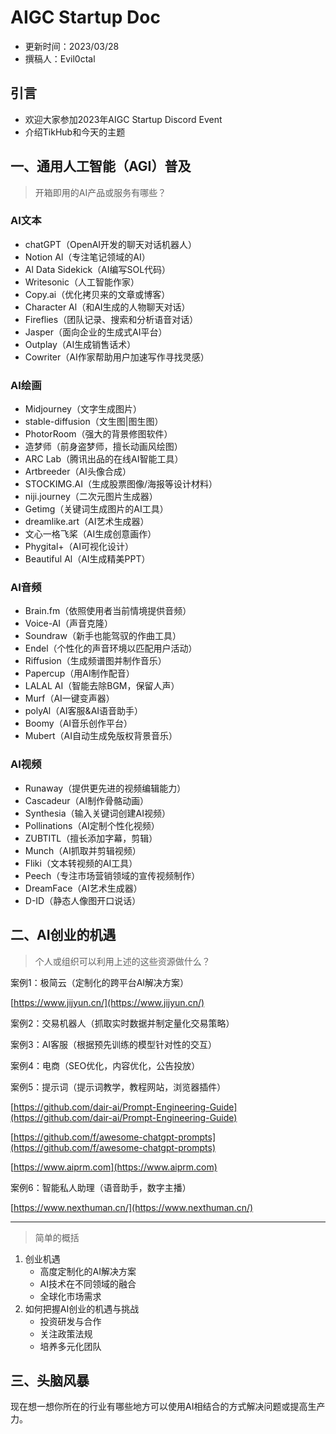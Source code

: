 # AIGC Startup Doc

- 更新时间：2023/03/28
- 撰稿人：Evil0ctal

## 引言

- 欢迎大家参加2023年AIGC Startup Discord Event
- 介绍TikHub和今天的主题

## 一、通用人工智能（AGI）普及

> 开箱即用的AI产品或服务有哪些？

### AI文本

- chatGPT（OpenAI开发的聊天对话机器人）
- Notion Al（专注笔记领域的AI）
- Al Data Sidekick（AI编写SOL代码）
- Writesonic（人工智能作家）
- Copy.ai（优化拷贝来的文章或博客）
- Character Al（和AI生成的人物聊天对话）
- Fireflies（团队记录、搜索和分析语音对话）
- Jasper（面向企业的生成式AI平台）
- Outplay（AI生成销售话术）
- Cowriter（AI作家帮助用户加速写作寻找灵感）

### AI绘画

- Midjourney（文字生成图片）
- stable-diffusion（文生图|图生图）
- PhotorRoom（强大的背景修图软件）
- 造梦师（前身盗梦师，擅长动画风绘图）
- ARC Lab（腾讯出品的在线AI智能工具）
- Artbreeder（AI头像合成）
- STOCKIMG.AI（生成股票图像/海报等设计材料）
- niji.journey（二次元图片生成器）
- Getimg（关键词生成图片的AI工具）
- dreamlike.art（AI艺术生成器）
- 文心一格飞桨（AI生成创意画作）
- Phygital+（AI可视化设计）
- Beautiful Al（AI生成精美PPT）

### AI音频

- Brain.fm（依照使用者当前情境提供音频）
- Voice-AI（声音克隆）
- Soundraw（新手也能驾驭的作曲工具）
- Endel（个性化的声音环境以匹配用户活动）
- Riffusion（生成频谱图并制作音乐）
- Papercup（用AI制作配音）
- LALAL AI（智能去除BGM，保留人声）
- Murf（AI一键变声器）
- polyAl（AI客服&AI语音助手）
- Boomy（AI音乐创作平台）
- Mubert（AI自动生成免版权背景音乐）

### AI视频

- Runaway（提供更先进的视频编辑能力）
- Cascadeur（AI制作骨骼动画）
- Synthesia（输入关键词创建AI视频）
- Pollinations（AI定制个性化视频）
- ZUBTITL（擅长添加字幕，剪辑）
- Munch（AI抓取并剪辑视频）
- Fliki（文本转视频的AI工具）
- Peech（专注市场营销领域的宣传视频制作）
- DreamFace（AI艺术生成器）
- D-ID（静态人像图开口说话）

## 二、AI创业的机遇

> 个人或组织可以利用上述的这些资源做什么？

案例1：极简云（定制化的跨平台AI解决方案）

[https://www.jijyun.cn/](https://www.jijyun.cn/)

案例2：交易机器人（抓取实时数据并制定量化交易策略）

案例3：AI客服（根据预先训练的模型针对性的交互）

案例4：电商（SEO优化，内容优化，公告投放）

案例5：提示词（提示词教学，教程网站，浏览器插件）

[https://github.com/dair-ai/Prompt-Engineering-Guide](https://github.com/dair-ai/Prompt-Engineering-Guide)

[https://github.com/f/awesome-chatgpt-prompts](https://github.com/f/awesome-chatgpt-prompts)

[https://www.aiprm.com](https://www.aiprm.com)

案例6：智能私人助理（语音助手，数字主播）

[https://www.nexthuman.cn/](https://www.nexthuman.cn/)

---

> 简单的概括

1. 创业机遇
   - 高度定制化的AI解决方案
   - AI技术在不同领域的融合
   - 全球化市场需求
2. 如何把握AI创业的机遇与挑战
   - 投资研发与合作
   - 关注政策法规
   - 培养多元化团队

## 三、头脑风暴

现在想一想你所在的行业有哪些地方可以使用AI相结合的方式解决问题或提高生产力。
